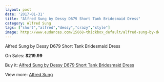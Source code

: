 ```yaml
---
layout: post
date: '2017-01-31'
title: "Alfred Sung by Dessy D679 Short Tank Bridesmaid Dress"
category: Alfred Sung
tags: ["short","alfred","dessy","crazy","style"]
image: http://www.eudances.com/15668-thickbox_default/alfred-sung-by-dessy-d679-short-tank-bridesmaid-dress.jpg
---
```

Alfred Sung by Dessy D679 Short Tank Bridesmaid Dress

On Sales: **$219.99**
<a href="https://www.eudances.com/en/alfred-sung/4627-alfred-sung-by-dessy-d679-short-tank-bridesmaid-dress.html"><amp-img layout="responsive" width="600" height="600" src="//www.eudances.com/15668-thickbox_default/alfred-sung-by-dessy-d679-short-tank-bridesmaid-dress.jpg" alt="Alfred Sung by Dessy D679 Short Tank Bridesmaid Dress 0" /></a>
<a href="https://www.eudances.com/en/alfred-sung/4627-alfred-sung-by-dessy-d679-short-tank-bridesmaid-dress.html"><amp-img layout="responsive" width="600" height="600" src="//www.eudances.com/15671-thickbox_default/alfred-sung-by-dessy-d679-short-tank-bridesmaid-dress.jpg" alt="Alfred Sung by Dessy D679 Short Tank Bridesmaid Dress 1" /></a>
<a href="https://www.eudances.com/en/alfred-sung/4627-alfred-sung-by-dessy-d679-short-tank-bridesmaid-dress.html"><amp-img layout="responsive" width="600" height="600" src="//www.eudances.com/15670-thickbox_default/alfred-sung-by-dessy-d679-short-tank-bridesmaid-dress.jpg" alt="Alfred Sung by Dessy D679 Short Tank Bridesmaid Dress 2" /></a>
<a href="https://www.eudances.com/en/alfred-sung/4627-alfred-sung-by-dessy-d679-short-tank-bridesmaid-dress.html"><amp-img layout="responsive" width="600" height="600" src="//www.eudances.com/15669-thickbox_default/alfred-sung-by-dessy-d679-short-tank-bridesmaid-dress.jpg" alt="Alfred Sung by Dessy D679 Short Tank Bridesmaid Dress 3" /></a>

Buy it: [Alfred Sung by Dessy D679 Short Tank Bridesmaid Dress](https://www.eudances.com/en/alfred-sung/4627-alfred-sung-by-dessy-d679-short-tank-bridesmaid-dress.html "Alfred Sung by Dessy D679 Short Tank Bridesmaid Dress")

View more: [Alfred Sung](https://www.eudances.com/en/52-alfred-sung "Alfred Sung")